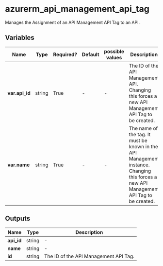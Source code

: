 # azurerm_api_management_api_tag

Manages the Assignment of an API Management API Tag to an API.

## Variables

| Name | Type | Required? | Default  | possible values | Description |
| ---- | ---- | --------- | -------- | ----------- | ----------- |
| **var.api_id** | string | True | -  |  -  | The ID of the API Management API. Changing this forces a new API Management API Tag to be created. | 
| **var.name** | string | True | -  |  -  | The name of the tag. It must be known in the API Management instance. Changing this forces a new API Management API Tag to be created. | 



## Outputs

| Name | Type | Description |
| ---- | ---- | --------- | 
| **api_id** | string  | - | 
| **name** | string  | - | 
| **id** | string  | The ID of the API Management API Tag. | 